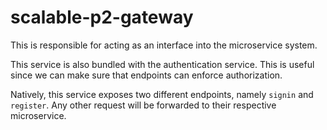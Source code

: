 # scalable-p2-gateway

This is responsible for acting as an interface into the microservice system.

This service is also bundled with the authentication service. This is useful since we can make sure that endpoints can enforce authorization.

Natively, this service exposes two different endpoints, namely `signin` and `register`. Any other request will be forwarded to their respective microservice.
